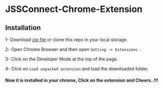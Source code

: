 # JSSConnect-Chrome-Extension

## Installation

1- Download [zip file](https://github.com/ankitjain28may/JSSConnect-Chrome-Extension/archive/master.zip) or clone this repo in your local storage.

2- Open Chrome Browser and then open `Setting -> Extensions `.

3- Click on the Developer Mode at the top of the page.

4- Click on `Load unpacked extension` and load the downloaded folder.

#### Now it is installed in your chrome, Click on the extension and Cheers..!!!

